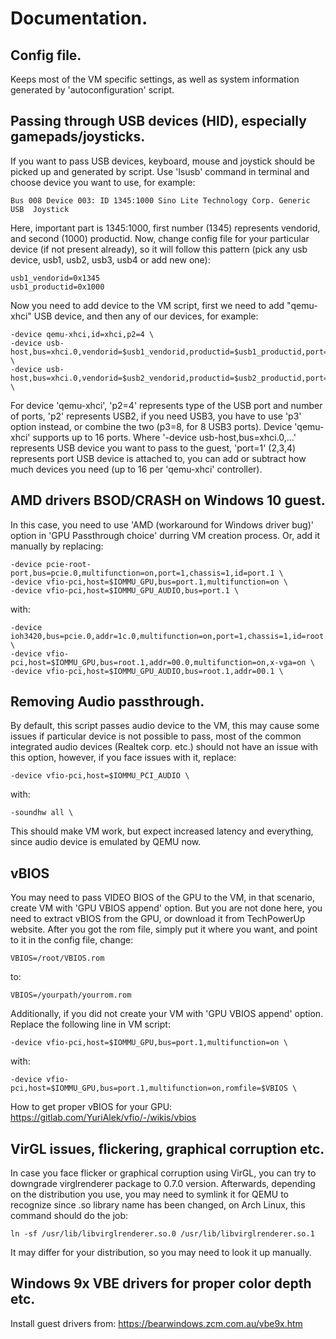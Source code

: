 # Documentation.

## Config file.
Keeps most of the VM specific settings, as well as system information generated by 'autoconfiguration' script.

## Passing through USB devices (HID), especially gamepads/joysticks.
If you want to pass USB devices, keyboard, mouse and joystick should be picked up and generated by script. Use 'lsusb' command in terminal and choose device you want to use, for example:
```
Bus 008 Device 003: ID 1345:1000 Sino Lite Technology Corp. Generic   USB  Joystick
```
Here, important part is 1345:1000, first number (1345) represents vendorid, and second (1000) productid.
Now, change config file for your particular device (if not present already), so it will follow this pattern (pick any usb device, usb1, usb2, usb3, usb4 or add new one):
```
usb1_vendorid=0x1345
usb1_productid=0x1000
```
Now you need to add device to the VM script, first we need to add "qemu-xhci" USB device, and then any of our devices, for example:
```
-device qemu-xhci,id=xhci,p2=4 \
-device usb-host,bus=xhci.0,vendorid=$usb1_vendorid,productid=$usb1_productid,port=1 \
-device usb-host,bus=xhci.0,vendorid=$usb2_vendorid,productid=$usb2_productid,port=2 \
```
For device 'qemu-xhci', 'p2=4' represents type of the USB port and number of ports, 'p2' represents USB2, if you need USB3, you have to use 'p3' option instead, or combine the two (p3=8, for 8 USB3 ports). Device 'qemu-xhci' supports up to 16 ports.
Where '-device usb-host,bus=xhci.0,...' represents USB device you want to pass to the guest, 'port=1' (2,3,4) represents port USB device is attached to, you can add or subtract how much devices you need (up to 16 per 'qemu-xhci' controller).

## AMD drivers BSOD/CRASH on Windows 10 guest.
In this case, you need to use 'AMD (workaround for Windows driver bug)' option in 'GPU Passthrough choice' durring VM creation process. Or, add it manually by replacing:
```
-device pcie-root-port,bus=pcie.0,multifunction=on,port=1,chassis=1,id=port.1 \
-device vfio-pci,host=$IOMMU_GPU,bus=port.1,multifunction=on \
-device vfio-pci,host=$IOMMU_GPU_AUDIO,bus=port.1 \

```
with:
```
-device ioh3420,bus=pcie.0,addr=1c.0,multifunction=on,port=1,chassis=1,id=root.1 \
-device vfio-pci,host=$IOMMU_GPU,bus=root.1,addr=00.0,multifunction=on,x-vga=on \
-device vfio-pci,host=$IOMMU_GPU_AUDIO,bus=root.1,addr=00.1 \
```

## Removing Audio passthrough.
By default, this script passes audio device to the VM, this may cause some issues if particular device is not possible to pass, most of the common integrated audio devices (Realtek corp. etc.) should not have an issue with this option, however, if you face issues with it, replace:
```
-device vfio-pci,host=$IOMMU_PCI_AUDIO \
```
with:
```
-soundhw all \
```
This should make VM work, but expect increased latency and everything, since audio device is emulated by QEMU now.

## vBIOS
You may need to pass VIDEO BIOS of the GPU to the VM, in that scenario, create VM with 'GPU VBIOS append' option. But you are not done here, you need to extract vBIOS from the GPU, or download it from TechPowerUp website. After you got the rom file, simply put it where you want, and point to it in the config file, change:
```
VBIOS=/root/VBIOS.rom
```
to:
```
VBIOS=/yourpath/yourrom.rom
```
Additionally, if you did not create your VM with 'GPU VBIOS append' option. Replace the following line in VM script:
```
-device vfio-pci,host=$IOMMU_GPU,bus=port.1,multifunction=on \
```
with:
```
-device vfio-pci,host=$IOMMU_GPU,bus=port.1,multifunction=on,romfile=$VBIOS \
```
How to get proper vBIOS for your GPU:
https://gitlab.com/YuriAlek/vfio/-/wikis/vbios

## VirGL issues, flickering, graphical corruption etc.
In case you face flicker or graphical corruption using VirGL, you can try to downgrade virglrenderer package to 0.7.0 version. Afterwards, depending on the distribution you use, you may need to symlink it for QEMU to recognize since .so library name has been changed, on Arch Linux, this command should do the job:
```
ln -sf /usr/lib/libvirglrenderer.so.0 /usr/lib/libvirglrenderer.so.1
```
It may differ for your distribution, so you may need to look it up manually.

## Windows 9x VBE drivers for proper color depth etc.
Install guest drivers from:
https://bearwindows.zcm.com.au/vbe9x.htm
